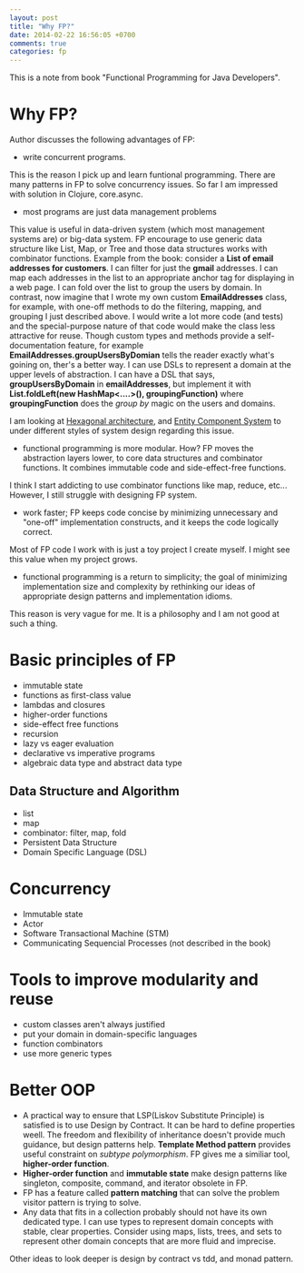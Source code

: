```yaml
---
layout: post
title: "Why FP?"
date: 2014-02-22 16:56:05 +0700
comments: true
categories: fp
---
```


This is a note from book "Functional Programming for Java Developers".

<!-- more -->

# Why FP?

Author discusses the following advantages of FP:

- write concurrent programs.

This is the reason I pick up and learn funtional programming. There are many patterns in FP to solve concurrency issues. So far I am impressed with solution in Clojure, core.async.

- most programs are just data management problems

This value is useful in data-driven system (which most management systems are) or big-data system. FP encourage to use generic data structure like List, Map, or Tree and those data structures works with combinator functions.
Example from the book: consider a **List of email addresses for customers**. I can filter for just the **gmail** addresses. I can map each addresses in the list to an appropriate anchor tag for displaying in a web page. I can fold over the list to group the users by domain.
In contrast, now imagine that I wrote my own custom **EmailAddresses** class, for example, with one-off methods to do the filtering, mapping, and grouping I just described above. I would write a lot more code (and tests) and the special-purpose nature of that code would make the class less attractive for reuse.
Though custom types and methods provide a self-documentation feature, for example **EmailAddresses.groupUsersByDomian** tells the reader exactly what's goining on, ther's a better way. I can use DSLs to represent a domain  at the upper levels of abstraction. I can have a DSL that says, **groupUsersByDomain** in **emailAddresses**, but implement it with **List<EmailAddresses>.foldLeft(new HashMap<....>(), groupingFunction)** where **groupingFunction** does the *group by* magic on the users and domains.

I am looking at [Hexagonal architecture](http://alistair.cockburn.us/Hexagonal+architecture), and [Entity Component System](http://en.wikipedia.org/wiki/Entity_component_system) to under different styles of system design regarding this issue.

- functional programming is more modular. How? FP moves the abstraction layers lower, to core data structures and combinator functions. It combines immutable code and side-effect-free functions.

I think I start addicting to use combinator functions like map, reduce, etc... However, I still struggle with designing FP system.

- work faster; FP keeps code concise by minimizing unnecessary and "one-off" implementation constructs, and it keeps the code logically correct.

Most of FP code I work with is just a toy project I create myself. I might see this value when my project grows.

- functional programming is a return to simplicity; the goal of minimizing implementation size and complexity by rethinking our ideas of appropriate design patterns and implementation idioms.

This reason is very vague for me. It is a philosophy and I am not good at such a thing.

# Basic principles of FP

- immutable state
- functions as first-class value
- lambdas and closures
- higher-order functions
- side-effect free functions
- recursion
- lazy vs eager evaluation
- declarative vs imperative programs
- algebraic data type and abstract data type

## Data Structure and Algorithm

- list
- map
- combinator: filter, map, fold
- Persistent Data Structure
- Domain Specific Language (DSL)

# Concurrency

- Immutable state
- Actor
- Software Transactional Machine (STM)
- Communicating Sequencial Processes (not described in the book)

# Tools to improve modularity and reuse

- custom classes aren't always justified
- put your domain in domain-specific languages
- function combinators
- use more generic types

# Better OOP

- A practical way to ensure that LSP(Liskov Substitute Principle) is satisfied is to use Design by Contract. It can be hard to define properties weell. The freedom and flexibility of inheritance doesn't provide much guidance, but design patterns help. **Template Method pattern** provides useful constraint on *subtype polymorphism*. FP gives me a similiar tool, **higher-order function**.
- **Higher-order function** and **immutable state** make design patterns like singleton, composite, command, and iterator obsolete in FP.
- FP has a feature called **pattern matching** that can solve the problem visitor pattern is trying to solve.
- Any data that fits in a collection probably should not have its own dedicated type. I can use types to represent domain concepts with stable, clear properties. Consider using maps, lists, trees, and sets to represent other domain concepts that are more fluid and imprecise.

Other ideas to look deeper is design by contract vs tdd, and monad pattern.

